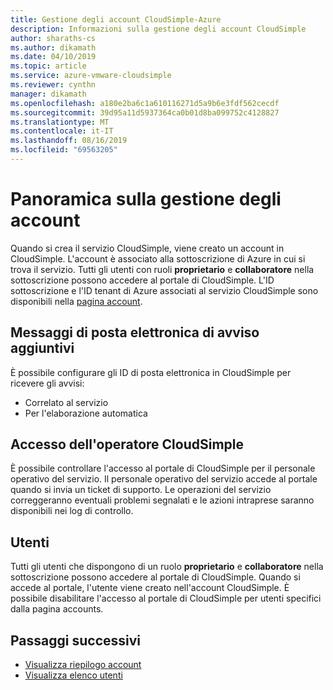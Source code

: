 ```yaml
---
title: Gestione degli account CloudSimple-Azure
description: Informazioni sulla gestione degli account CloudSimple
author: sharaths-cs
ms.author: dikamath
ms.date: 04/10/2019
ms.topic: article
ms.service: azure-vmware-cloudsimple
ms.reviewer: cynthn
manager: dikamath
ms.openlocfilehash: a180e2ba6c1a610116271d5a9b6e3fdf562cecdf
ms.sourcegitcommit: 39d95a11d5937364ca0b01d8ba099752c4128827
ms.translationtype: MT
ms.contentlocale: it-IT
ms.lasthandoff: 08/16/2019
ms.locfileid: "69563205"
---
```

# <a name="account-management-overview"></a>Panoramica sulla gestione degli account

Quando si crea il servizio CloudSimple, viene creato un account in CloudSimple.  L'account è associato alla sottoscrizione di Azure in cui si trova il servizio.  Tutti gli utenti con ruoli **proprietario** e **collaboratore** nella sottoscrizione possono accedere al portale di CloudSimple.  L'ID sottoscrizione e l'ID tenant di Azure associati al servizio CloudSimple sono disponibili nella [pagina account](account.md).

## <a name="additional-alert-emails"></a>Messaggi di posta elettronica di avviso aggiuntivi

È possibile configurare gli ID di posta elettronica in CloudSimple per ricevere gli avvisi:

* Correlato al servizio
* Per l'elaborazione automatica

## <a name="cloudsimple-operator-access"></a>Accesso dell'operatore CloudSimple

È possibile controllare l'accesso al portale di CloudSimple per il personale operativo del servizio.  Il personale operativo del servizio accede al portale quando si invia un ticket di supporto.  Le operazioni del servizio correggeranno eventuali problemi segnalati e le azioni intraprese saranno disponibili nei log di controllo.

## <a name="users"></a>Utenti

Tutti gli utenti che dispongono di un ruolo **proprietario** e **collaboratore** nella sottoscrizione possono accedere al portale di CloudSimple.  Quando si accede al portale, l'utente viene creato nell'account CloudSimple.  È possibile disabilitare l'accesso al portale di CloudSimple per utenti specifici dalla pagina accounts.

## <a name="next-steps"></a>Passaggi successivi

* [Visualizza riepilogo account](account.md)
* [Visualizza elenco utenti](users.md)
